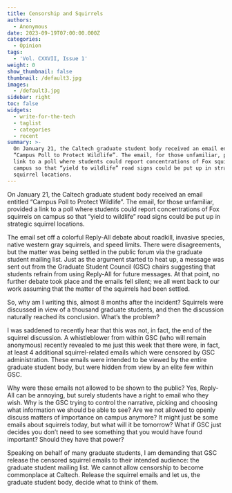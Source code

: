 ```yaml
---
title: Censorship and Squirrels
authors:
  - Anonymous
date: 2023-09-19T07:00:00.000Z
categories:
  - Opinion
tags:
  - 'Vol. CXXVII, Issue 1'
weight: 0
show_thumbnail: false
thumbnail: /default3.jpg
images:
  - /default3.jpg
sidebar: right
toc: false
widgets:
  - write-for-the-tech
  - taglist
  - categories
  - recent
summary: >-
  On January 21, the Caltech graduate student body received an email entitled
  “Campus Poll to Protect Wildlife”. The email, for those unfamiliar, provided a
  link to a poll where students could report concentrations of Fox squirrels on
  campus so that “yield to wildlife” road signs could be put up in strategic
  squirrel locations.
---
```


On January 21, the Caltech graduate student body received an email entitled “Campus Poll to Protect Wildlife”. The email, for those unfamiliar, provided a link to a poll where students could report concentrations of Fox squirrels on campus so that “yield to wildlife” road signs could be put up in strategic squirrel locations.

The email set off a colorful Reply-All debate about roadkill, invasive species, native western gray squirrels, and speed limits. There were disagreements, but the matter was being settled in the public forum via the graduate student mailing list. Just as the argument started to heat up, a message was sent out from the Graduate Student Council (GSC) chairs suggesting that students refrain from using Reply-All for future messages. At that point, no further debate took place and the emails fell silent; we all went back to our work assuming that the matter of the squirrels had been settled.

So, why am I writing this, almost 8 months after the incident? Squirrels were discussed in view of a thousand graduate students, and then the discussion naturally reached its conclusion. What’s the problem?

I was saddened to recently hear that this was not, in fact, the end of the squirrel discussion. A whistleblower from within GSC (who will remain anonymous) recently revealed to me just this week that there were, in fact, at least 4 additional squirrel-related emails which were censored by GSC administration. These emails were intended to be viewed by the entire graduate student body, but were hidden from view by an elite few within GSC.

Why were these emails not allowed to be shown to the public? Yes, Reply-All can be annoying, but surely students have a right to email who they wish. Why is the GSC trying to control the narrative, picking and choosing what information we should be able to see? Are we not allowed to openly discuss matters of importance on campus anymore? It might just be some emails about squirrels today, but what will it be tomorrow? What if GSC just decides you don’t need to see something that you would have found important? Should they have that power?

Speaking on behalf of many graduate students, I am demanding that GSC release the censored squirrel emails to their intended audience: the graduate student mailing list. We cannot allow censorship to become commonplace at Caltech. Release the squirrel emails and let us, the graduate student body, decide what to think of them.
